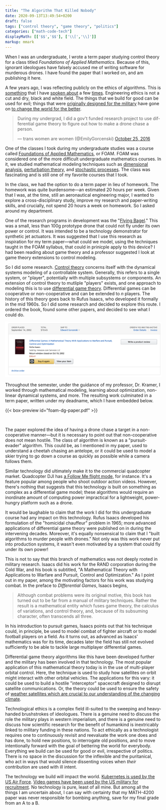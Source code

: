 ```yaml
---
title: "The Algorithm That Killed Nobody"
date: 2020-09-13T13:49:54+0200
draft: false
tags: ["control theory", "game theory", "politics"]
categories: ["math-code-tech"]
displayMath: [['$$','$$'], ['\\[','\\]']]
markup: mmark
---
```


When I was an undergraduate, I wrote a term paper studying control theory for a class titled _Foundations of Applied Mathematics_. Because of this, ignorant ideologues have falsely accused me of writing software for murderous drones. I have found the paper that I worked on, and am publishing it here.

<!--more-->

A few years ago, I was reflecting publicly on the ethics of algorithms. This is [something](https://www.youtube.com/watch?v=7rO5knyjDR0) that I have [spoken about](https://www.youtube.com/watch?v=xLL7Fo_em2E) a few [times](https://www.youtube.com/watch?v=TXL4SfXH5zM). Engineering ethics is not a cut and dry, black and white field. The things that we build for good can be used for evil; things that were [originally designed for the military](https://en.wikipedia.org/wiki/ARPANET) have gone on [to change the world for the better](https://en.wikipedia.org/wiki/Internet).

<blockquote class="twitter-tweet"><p lang="en" dir="ltr">During my undergrad, I did a gov&#39;t funded research project to use differential game theory to figure out how to make a drone chase a person.</p>&mdash; trans women are women (@EmilyGorcenski) <a href="https://twitter.com/EmilyGorcenski/status/790892030746619905?ref_src=twsrc%5Etfw">October 25, 2016</a></blockquote> <script async src="https://platform.twitter.com/widgets.js" charset="utf-8"></script>

One of the classes I took during my undergraduate studies was a course called [Foundations of Applied Mathematics](http://homepages.rpi.edu/~kramep/Public/foam03syl.htm), or FOAM. FOAM was considered one of the more difficult undergraduate mathematics courses. In it, we studied mathematical modeling techniques such as [dimensional analysis](https://en.wikipedia.org/wiki/Dimensional_analysis), [perturbation theory](https://en.wikipedia.org/wiki/Perturbation_theory), and [stochastic processes](https://en.wikipedia.org/wiki/Stochastic_process). The class was fascinating and is still one of my favorite courses that I took.

In the class, we had the option to do a term paper in lieu of homework. The homework was quite burdensome—an estimated 20 hours per week. Given that I was, at the time, still an aeronautical engineering major, I wanted to explore a cross-disciplinary study, improve my research and paper-writing skills, and crucially, not spend 20 hours a week on homework. So I asked around my department.

One of the research programs in development was the "[Flying Bagel](http://cats-fs.rpi.edu/TechnologyShowcaseApril08/Posters/Amitay%20CATS%20Poster%20Session%202008-Miki.pdf)." This was a small, less than 100g prototype drone that could not fly under its own power or control. It was intended to be a technology demonstrator for synthetic jet actuators. It was suggested that I use this research as inspiration for my term paper—what could we model, using the techniques taught in the FOAM syllabus, that could in prinicple apply to this device? I had been reading about game theory and a professor suggested I look at game theory extensions to control modeling.

So I did some research. [Control theory](https://en.wikipedia.org/wiki/Control_theory) concerns itself with the dynamical systems modeling of a controllable system. Generally, this refers to a single system, or "player", potentially with multiple subsystems or components. An extension of control theory to mutliple "players" exists, and one approach to modeling this is to use [differential game theory](https://en.wikipedia.org/wiki/Differential_game). Differential games can be cooperative or non-cooperative and can be extended to _n_ players. The history of this theory goes back to Rufus Isaacs, who developed it formally in the mid 1960s. So I did some research and decided to explore this route. I ordered the book, found some other papers, and decided to see what I could do.

![My Amazon.com order of Rufus Isaacs' book in September 2002](isaacs.png)

Throughout the semester, under the guidance of my professor, Dr. Kramer, I worked through mathematical modeling, learning about optimization, non-linear dynamical systems, and more. The resulting work culminated in a term paper, written under my deadname, which I have embedded below.

{{< box-preview id="foam-dg-paper.pdf" >}}

<br>

The paper explored the idea of having a drone chase a target in a non-cooperative manner—but it is necessary to point out that non-cooperative does not mean hostile. The class of algorithm is known as a "pursuit-evader" algorithm. This could be, as I mentioned in my paper, used to understand a cheetah chasing an antelope, or it could be used to model a skier trying to go down a course as quickly as possible while a camera follows them.

Similar technology did ultimately make it to the commercial quadcopter market. Quadcopter DJI has [a Follow Me flight mode](https://www.youtube.com/watch?v=C_v3sSxnZ00), for instance. It's a feature popular among people who shoot outdoor action videos. However, there's nothing that suggests that this technology is built on something as complex as a differential game model; these algorithms would require an inordinate amount of computing power impractical for a lightweight, power-hungry platform such as a drone.

It would be laughable to claim that the work I did for this undergraduate course had any impact on this technology. Rufus Isaacs developed his formulation of the "homicidal chauffeur" problem in 1965; more advanced applications of differential game theory were published on in during the intervening decades. Moreover, it's equally nonsensical to claim that I "built algorithms to murder people with drones." Not only was this work never put into production systems, it wasn't even motivated by a system that could fly under its own power!

This is not to say that this branch of mathematics was not deeply rooted in military research. Isaacs did his work for the RAND corporation during the Cold War, and his book is subtitled, "A Mathematical Theory with Applications to Warfare and Pursuit, Control and Optimization." As I point out in my paper, among the motivating factors for his work was studying combat. In the preface to _DIfferential Games_, Isaacs begins,

> Although combat problems were its original motive, this book has turned out to be far from a manual of military techniques. Rather the result is a mathematical entity which fuses game theory, the calculus of variations, and control theory, and, because of its subsuming character, often transcends all three.

In his introduction to pursuit games, Isaacs points out that his technique could, in principle, be used to model combat of fighter aircraft or to model football players on a field. As it turns out, as advanced as Isaacs' mathematics was for its time, decades later the field has still not evolved sufficiently to be able to tackle large multiplayer differential games.

Differential game theory algorithms like this have been developed further and the military has been involved in that technology. The most popular application of this mathematical theory today is in the use of multi-player orbital control. Here, the technique is used to study how satellites on orbit might interact with other orbital vehicles. The applications for this vary: it could be used to build a hostile "interceptor" spacecraft designed to disrupt satellite communications. Or, the theory could be used to ensure the safety of [weather satellites which are crucial to our understanding of the changing climate](https://www.nesdis.noaa.gov/content/world-according-weather-satellites).

Technological ethics is a complex field ill-suited to the sweeping and heavy-handed brushstrokes of ideologues. There is a genuine need to discuss the role the military plays in western imperialism, and there is a genuine need to discuss how scientific research for the benefit of humankind is inextricably linked to military funding in these nations. To act ethically as a technologist requires one to continuously revisit and reevaluate the work one does and has done, to hold new positions, to interrogate old positions, and to move intentionally forward with the goal of bettering the world for everybody. Everything we build can be used for good or evil, irrespective of politics. There is no space in the discussion for the inflexible and the puritanical, who act in ways that would silence dissenting voices when _their_ contribution are used with ill intent.

The technology we build will impact the world. [Kubernetes is used by the US Air Force](https://thenewstack.io/how-the-u-s-air-force-deployed-kubernetes-and-istio-on-an-f-16-in-45-days/). [Video games have been used by the US military for recruitment](https://www.thenation.com/article/culture/military-recruitment-twitch/). No technology is pure, least of all mine. But among all the things I am uncertain about, I can say with certainty that my MATH-4200 paper was never responsible for bombing anything, save for my final grade from an A to a B.

